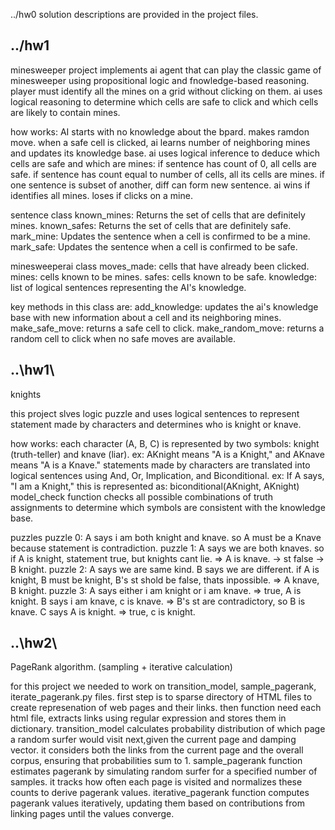 ../hw0 solution descriptions are provided in the project files. 

## ../hw1 ##
minesweeper
project implements ai agent that can play the classic game of minesweeper using propositional logic and fnowledge-based reasoning. 
 player must identify all the mines on a grid without clicking on them. ai uses  logical reasoning to determine which cells are safe to click and which cells are likely to contain mines.

 how works:
 AI starts with no knowledge about the bpard. 
 makes ramdon move. 
 when a safe cell is clicked, ai learns number of neighboring mines and updates its knowledge base. 
 ai uses logical inference to deduce which cells are safe and which are mines:
   if sentence has count of 0, all cells are safe.
   if sentence has count equal to number of cells, all its cells are mines. 
   if one sentence is subset of another, diff can form new sentence. 
 ai wins if identifies all mines. loses if clicks on a mine. 
 
 sentence class 
  known_mines: Returns the set of cells that are definitely mines.
  known_safes: Returns the set of cells that are definitely safe.
  mark_mine: Updates the sentence when a cell is confirmed to be a mine.
  mark_safe: Updates the sentence when a cell is confirmed to be safe.
  
  minesweeperai class 
moves_made: cells that have already been clicked.
mines: cells known to be mines.
safes: cells known to be safe.
knowledge: list of logical sentences representing the AI's knowledge.

key methods in this class are:
add_knowledge: updates the ai's knowledge base with new information about a cell and its neighboring mines.
make_safe_move: returns a safe cell to click.
make_random_move: returns a random cell to click when no safe moves are available.



## ..\hw1\ ##
knights

this project slves logic puzzle and uses logical sentences to represent statement made by characters and determines who is knight or knave. 

 how works:
 each character (A, B, C) is represented by two symbols: knight (truth-teller) and knave (liar).
 ex: AKnight means "A is a Knight," and AKnave means "A is a Knave."
 statements made by characters are translated into logical sentences using And, Or, Implication, and Biconditional.
 ex: If A says, "I am a Knight," this is represented as:
 biconditional(AKnight, AKnight)
 model_check function checks all possible combinations of truth assignments to determine which symbols are consistent with the knowledge base.

puzzles 
puzzle 0:
A says i am both knight and knave. so A must be a Knave because statement is contradiction. 
puzzle 1: 
A says we are both knaves. so if A is knight, statement true, but knights cant lie. => A is knave. -> st false -> B knight. 
puzzle 2: 
A says we are same kind. B says we are different. if A is knight, B must be knight, B's st shold be false, thats inpossible. => A knave, B knight.
puzzle 3:
A says either i am knight or i am knave. => true, A is knight. 
B says i am knave, c is knave. => B's st are contradictory, so B is knave. 
C says A is knight. => true, c is knight. 

## ..\hw2\ ##
PageRank algorithm. (sampling + iterative calculation)

for this project we needed to work on transition_model, sample_pagerank, iterate_pagerank.py files. 
first step is to sparse directory of HTML files to create represenation of web pages and their links.
then function need each html file, extracts links using regular expression and stores them in dictionary. 
transition_model calculates probability distribution of which page a random surfer would visit next,given the current page and damping vector. it considers both the links from the current page and the overall corpus, ensuring that probabilities sum to 1.
sample_pagerank function estimates pagerank by simulating random surfer for a specified number of samples. it tracks how often each page is visited and normalizes these counts to derive pagerank values. 
iterative_pagerank function computes pagerank values iteratively, updating them based on contributions from linking pages until the values converge. 




